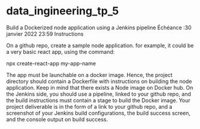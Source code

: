 # data_ingineering_tp_5

Build a Dockerized node application using a Jenkins pipeline Échéance :30 janvier 2022 23:59 
Instructions 

On a github repo, create a sample node application. for example, it could be a very basic react app, using the command:  

npx create-react-app my-app-name  

The app must be launchable on a docker image. 
Hence, the project directory should contain a Dockerfile with instructions on building the node application.
Keep in mind that there exists a Node image on Docker hub.  On the Jenkins side, you should use a pipeline, linked to your github repo, and the build instructions must contain a stage to build the Docker image. 
Your project deliverable is in the form of a link to your github repo, and a screenshot of your Jenkins build configurations, the build success screen, and the console output on build success.
